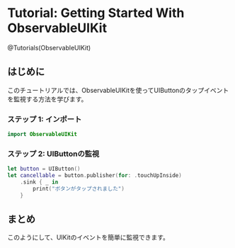 # Tutorial: Getting Started With ObservableUIKit

@Tutorials(ObservableUIKit)

## はじめに

このチュートリアルでは、ObservableUIKitを使ってUIButtonのタップイベントを監視する方法を学びます。

### ステップ 1: インポート

```swift
import ObservableUIKit
```

### ステップ 2: UIButtonの監視

```swift
let button = UIButton()
let cancellable = button.publisher(for: .touchUpInside)
    .sink { _ in
        print("ボタンがタップされました")
    }
```

## まとめ

このようにして、UIKitのイベントを簡単に監視できます。 